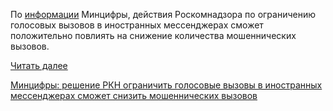 <!--2025-08-13 14:19:59-->
<div class="yb">
  <div class="rss habr"><p>По <a href="https://digital.gov.ru/official-position/moshennikam-ogranichat-vozmozhnosti-obmana-grazhdan" rel="noopener noreferrer nofollow">информации</a> Минцифры, действия Роскомнадзора по ограничению голосовых вызовов в иностранных мессенджерах сможет положительно повлиять на снижение количества мошеннических вызовов.</p> <a href="https://habr.com/ru/articles/936842/#habracut">Читать далее</a> <p class="titl"><a href="https://habr.com/ru/news/936842/?utm_source=habrahabr&utm_medium=rss&utm_campaign=936842">Минцифры: решение РКН ограничить голосовые вызовы в иностранных мессенджерах сможет снизить мошеннических вызовов</a></p></div>
</div>
